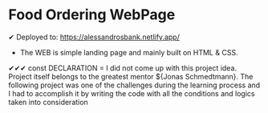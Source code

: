 # Food Ordering WebPage

✔ Deployed to: 
https://alessandrosbank.netlify.app/

- The WEB is simple landing page and mainly built on HTML & CSS.

✔✔✔ const DECLARATION = I did not come up with this project idea. Project itself belongs to the greatest mentor ${Jonas Schmedtmann}. The following project was one of the challenges during the learning process and I had to accomplish it by writing the code with all the conditions and logics taken into consideration
